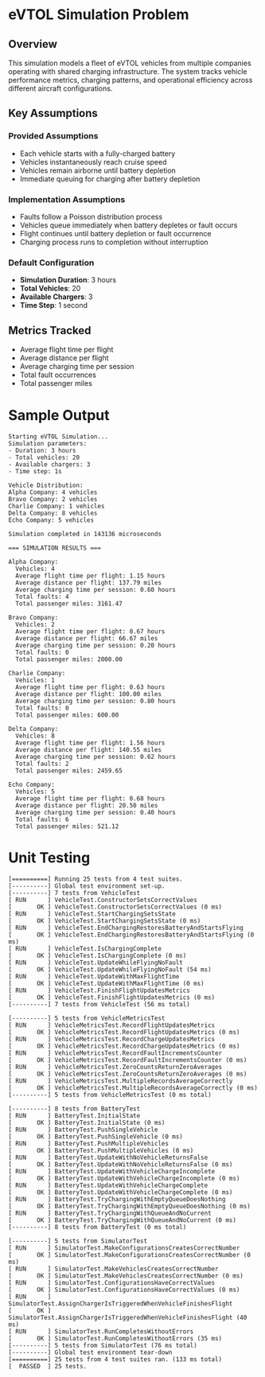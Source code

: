 # eVTOL Simulation Problem

## Overview
This simulation models a fleet of eVTOL vehicles from multiple companies operating with shared charging infrastructure. The system tracks vehicle performance metrics, charging patterns, and operational efficiency across different aircraft configurations.

## Key Assumptions

### Provided Assumptions
- Each vehicle starts with a fully-charged battery
- Vehicles instantaneously reach cruise speed
- Vehicles remain airborne until battery depletion
- Immediate queuing for charging after battery depletion

### Implementation Assumptions
- Faults follow a Poisson distribution process
- Vehicles queue immediately when battery depletes or fault occurs
- Flight continues until battery depletion or fault occurrence
- Charging process runs to completion without interruption


### Default Configuration
- **Simulation Duration**: 3 hours
- **Total Vehicles**: 20
- **Available Chargers**: 3
- **Time Step**: 1 second

## Metrics Tracked
  - Average flight time per flight
  - Average distance per flight
  - Average charging time per session
  - Total fault occurrences
  - Total passenger miles



# Sample Output

```
Starting eVTOL Simulation...
Simulation parameters:
- Duration: 3 hours
- Total vehicles: 20
- Available chargers: 3
- Time step: 1s

Vehicle Distribution:
Alpha Company: 4 vehicles
Bravo Company: 2 vehicles
Charlie Company: 1 vehicles
Delta Company: 8 vehicles
Echo Company: 5 vehicles

Simulation completed in 143136 microseconds

=== SIMULATION RESULTS ===

Alpha Company:
  Vehicles: 4
  Average flight time per flight: 1.15 hours
  Average distance per flight: 137.79 miles
  Average charging time per session: 0.60 hours
  Total faults: 4
  Total passenger miles: 3161.47

Bravo Company:
  Vehicles: 2
  Average flight time per flight: 0.67 hours
  Average distance per flight: 66.67 miles
  Average charging time per session: 0.20 hours
  Total faults: 0
  Total passenger miles: 2000.00

Charlie Company:
  Vehicles: 1
  Average flight time per flight: 0.63 hours
  Average distance per flight: 100.00 miles
  Average charging time per session: 0.80 hours
  Total faults: 0
  Total passenger miles: 600.00

Delta Company:
  Vehicles: 8
  Average flight time per flight: 1.56 hours
  Average distance per flight: 140.55 miles
  Average charging time per session: 0.62 hours
  Total faults: 2
  Total passenger miles: 2459.65

Echo Company:
  Vehicles: 5
  Average flight time per flight: 0.68 hours
  Average distance per flight: 20.50 miles
  Average charging time per session: 0.40 hours
  Total faults: 6
  Total passenger miles: 521.12
```

  # Unit Testing

```
[==========] Running 25 tests from 4 test suites.
[----------] Global test environment set-up.
[----------] 7 tests from VehicleTest
[ RUN      ] VehicleTest.ConstructorSetsCorrectValues
[       OK ] VehicleTest.ConstructorSetsCorrectValues (0 ms)
[ RUN      ] VehicleTest.StartChargingSetsState
[       OK ] VehicleTest.StartChargingSetsState (0 ms)
[ RUN      ] VehicleTest.EndChargingRestoresBatteryAndStartsFlying
[       OK ] VehicleTest.EndChargingRestoresBatteryAndStartsFlying (0 ms)
[ RUN      ] VehicleTest.IsChargingComplete
[       OK ] VehicleTest.IsChargingComplete (0 ms)
[ RUN      ] VehicleTest.UpdateWhileFlyingNoFault
[       OK ] VehicleTest.UpdateWhileFlyingNoFault (54 ms)
[ RUN      ] VehicleTest.UpdateWithMaxFlightTime
[       OK ] VehicleTest.UpdateWithMaxFlightTime (0 ms)
[ RUN      ] VehicleTest.FinishFlightUpdatesMetrics
[       OK ] VehicleTest.FinishFlightUpdatesMetrics (0 ms)
[----------] 7 tests from VehicleTest (56 ms total)

[----------] 5 tests from VehicleMetricsTest
[ RUN      ] VehicleMetricsTest.RecordFlightUpdatesMetrics
[       OK ] VehicleMetricsTest.RecordFlightUpdatesMetrics (0 ms)
[ RUN      ] VehicleMetricsTest.RecordChargeUpdatesMetrics
[       OK ] VehicleMetricsTest.RecordChargeUpdatesMetrics (0 ms)
[ RUN      ] VehicleMetricsTest.RecordFaultIncrementsCounter
[       OK ] VehicleMetricsTest.RecordFaultIncrementsCounter (0 ms)
[ RUN      ] VehicleMetricsTest.ZeroCountsReturnZeroAverages
[       OK ] VehicleMetricsTest.ZeroCountsReturnZeroAverages (0 ms)
[ RUN      ] VehicleMetricsTest.MultipleRecordsAverageCorrectly
[       OK ] VehicleMetricsTest.MultipleRecordsAverageCorrectly (0 ms)
[----------] 5 tests from VehicleMetricsTest (0 ms total)

[----------] 8 tests from BatteryTest
[ RUN      ] BatteryTest.InitialState
[       OK ] BatteryTest.InitialState (0 ms)
[ RUN      ] BatteryTest.PushSingleVehicle
[       OK ] BatteryTest.PushSingleVehicle (0 ms)
[ RUN      ] BatteryTest.PushMultipleVehicles
[       OK ] BatteryTest.PushMultipleVehicles (0 ms)
[ RUN      ] BatteryTest.UpdateWithNoVehicleReturnsFalse
[       OK ] BatteryTest.UpdateWithNoVehicleReturnsFalse (0 ms)
[ RUN      ] BatteryTest.UpdateWithVehicleChargeIncomplete
[       OK ] BatteryTest.UpdateWithVehicleChargeIncomplete (0 ms)
[ RUN      ] BatteryTest.UpdateWithVehicleChargeComplete
[       OK ] BatteryTest.UpdateWithVehicleChargeComplete (0 ms)
[ RUN      ] BatteryTest.TryChargingWithEmptyQueueDoesNothing
[       OK ] BatteryTest.TryChargingWithEmptyQueueDoesNothing (0 ms)
[ RUN      ] BatteryTest.TryChargingWithQueueAndNoCurrent
[       OK ] BatteryTest.TryChargingWithQueueAndNoCurrent (0 ms)
[----------] 8 tests from BatteryTest (0 ms total)

[----------] 5 tests from SimulatorTest
[ RUN      ] SimulatorTest.MakeConfigurationsCreatesCorrectNumber
[       OK ] SimulatorTest.MakeConfigurationsCreatesCorrectNumber (0 ms)
[ RUN      ] SimulatorTest.MakeVehiclesCreatesCorrectNumber
[       OK ] SimulatorTest.MakeVehiclesCreatesCorrectNumber (0 ms)
[ RUN      ] SimulatorTest.ConfigurationsHaveCorrectValues
[       OK ] SimulatorTest.ConfigurationsHaveCorrectValues (0 ms)
[ RUN      ] SimulatorTest.AssignChargerIsTriggeredWhenVehicleFinishesFlight
[       OK ] SimulatorTest.AssignChargerIsTriggeredWhenVehicleFinishesFlight (40 ms)
[ RUN      ] SimulatorTest.RunCompletesWithoutErrors
[       OK ] SimulatorTest.RunCompletesWithoutErrors (35 ms)
[----------] 5 tests from SimulatorTest (76 ms total)
[----------] Global test environment tear-down
[==========] 25 tests from 4 test suites ran. (133 ms total)
[  PASSED  ] 25 tests.
```
